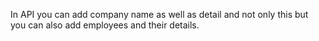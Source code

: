 In API you can add company name as well as detail and not only this but you can also add employees and their details.
